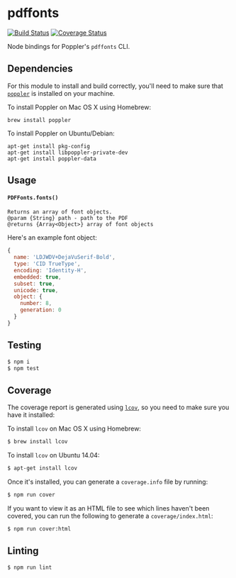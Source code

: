 # pdffonts

[![Build Status](https://travis-ci.org/lob/pdffonts.svg?branch=master)](https://travis-ci.org/lob/pdffonts)
[![Coverage Status](https://coveralls.io/repos/github/lob/pdffonts/badge.svg?branch=master)](https://coveralls.io/github/lob/pdffonts?branch=master)

Node bindings for Poppler's `pdffonts` CLI.

## Dependencies

For this module to install and build correctly, you'll need to make sure that [`poppler`](https://poppler.freedesktop.org/) is installed on your machine.

To install Poppler on Mac OS X using Homebrew:

```
brew install poppler
```

To install Poppler on Ubuntu/Debian:

```
apt-get install pkg-config
apt-get install libpoppler-private-dev
apt-get install poppler-data
```

## Usage

#### `PDFFonts.fonts()`

```
Returns an array of font objects.
@param {String} path - path to the PDF
@returns {Array<Object>} array of font objects
```

Here's an example font object:

```js
{
  name: 'LDJWDV+DejaVuSerif-Bold',
  type: 'CID TrueType',
  encoding: 'Identity-H',
  embedded: true,
  subset: true,
  unicode: true,
  object: {
    number: 8,
    generation: 0
  }
}
```

## Testing

```bash
$ npm i
$ npm test
```

## Coverage

The coverage report is generated using [`lcov`](http://ltp.sourceforge.net/coverage/lcov.php), so you need to make sure you have it installed:

To install `lcov` on Mac OS X using Homebrew:

```bash
$ brew install lcov
```

To install `lcov` on Ubuntu 14.04:

```bash
$ apt-get install lcov
```

Once it's installed, you can generate a `coverage.info` file by running:

```bash
$ npm run cover
```

If you want to view it as an HTML file to see which lines haven't been covered, you can run the following to generate a `coverage/index.html`:

```bash
$ npm run cover:html
```

## Linting

```bash
$ npm run lint
```
